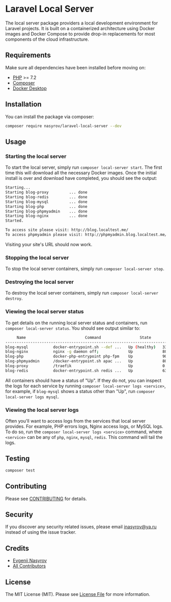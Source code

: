 # Laravel Local Server

The local server package providers a local development environment for Laravel projects. It is built on a containerized architecture using Docker images and Docker Compose to provide drop-in replacements for most components of the cloud infrastructure.

## Requirements

Make sure all dependencies have been installed before moving on:

* [PHP](http://php.net/manual/en/install.php) >= 7.2
* [Composer](https://getcomposer.org/download/)
* [Docker Desktop](https://www.docker.com/products/docker-desktop)

## Installation

You can install the package via composer:

```bash
composer require nasyrov/laravel-local-server --dev
```

## Usage

### Starting the local server

To start the local server, simply run `composer local-server start`. The first time this will download all the necessary Docker images. Once the initial install is over and download have completed, you should see the output:

``` sh
Starting...
Starting blog-proxy         ... done
Starting blog-redis         ... done
Starting blog-mysql         ... done
Starting blog-php           ... done
Starting blog-phpmyadmin    ... done
Starting blog-nginx         ... done
Started.

To access site please visit: http://blog.localtest.me/
To access phpmyadmin please visit: http://phpmyadmin.blog.localtest.me/
```

Visiting your site's URL should now work.

### Stopping the local server

To stop the local server containers, simply run `composer local-server stop`.

### Destroying the local server

To destroy the local server containers, simply run `composer local-server destroy`.

### Viewing the local server status

To get details on the running local server status and containers, run `composer local-server status`. You should see output similar to:

```sh
     Name                          Command                 State                         Ports
------------------------------------------------------------------------------------------------------------------------
blog-mysql           docker-entrypoint.sh --def ...   Up (healthy)   3306/tcp, 33060/tcp
blog-nginx           nginx -g daemon off;             Up             80/tcp
blog-php             docker-php-entrypoint php-fpm    Up             9000/tcp
blog-phpmyadmin      /docker-entrypoint.sh apac ...   Up             80/tcp
blog-proxy           /traefik                         Up             0.0.0.0:80->80/tcp, 0.0.0.0:8080->8080/tcp
blog-redis           docker-entrypoint.sh redis ...   Up             6379/tcp
```

All containers should have a status of "Up". If they do not, you can inspect the logs for each service by running `composer local-server logs <service>`, for example, if `blog-mysql` shows a status other than "Up", run `composer local-server logs mysql`.

### Viewing the local server logs

Often you'll want to access logs from the services that local server provides. For example, PHP errors logs, Nginx access logs, or MySQL logs. To do so, run the `composer local-server logs <service>` command, where `<service>` can be any of `php`, `nginx`, `mysql`, `redis`. This command will tail the logs.

## Testing

``` bash
composer test
```

## Contributing

Please see [CONTRIBUTING](CONTRIBUTING.md) for details.

## Security

If you discover any security related issues, please email inasyrov@ya.ru instead of using the issue tracker.

## Credits

- [Evgenii Nasyrov](https://github.com/nasyrov)
- [All Contributors](../../contributors)

## License

The MIT License (MIT). Please see [License File](LICENSE.md) for more information.
